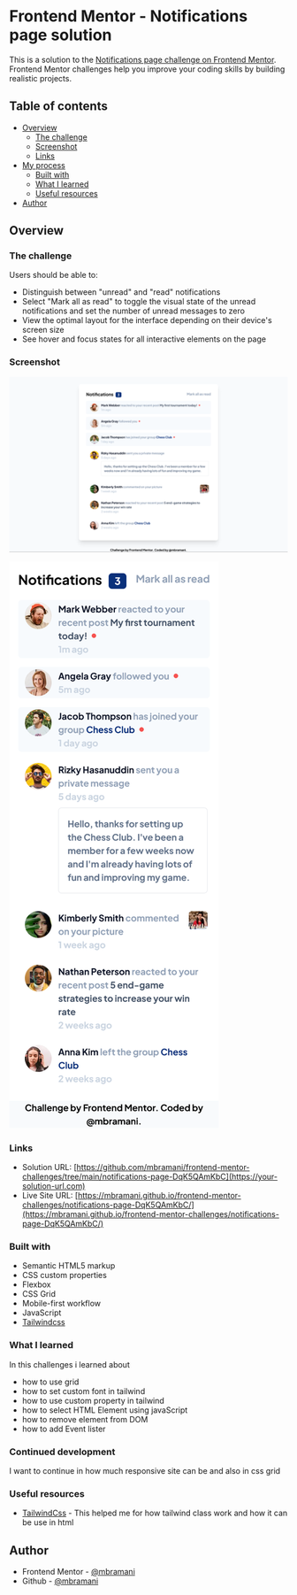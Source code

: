 # Frontend Mentor - Notifications page solution

This is a solution to the [Notifications page challenge on Frontend Mentor](https://www.frontendmentor.io/challenges/notifications-page-DqK5QAmKbC). Frontend Mentor challenges help you improve your coding skills by building realistic projects. 

## Table of contents

- [Overview](#overview)
  - [The challenge](#the-challenge)
  - [Screenshot](#screenshot)
  - [Links](#links)
- [My process](#my-process)
  - [Built with](#built-with)
  - [What I learned](#what-i-learned)
  - [Useful resources](#useful-resources)
- [Author](#author)


## Overview

### The challenge

Users should be able to:

- Distinguish between "unread" and "read" notifications
- Select "Mark all as read" to toggle the visual state of the unread notifications and set the number of unread messages to zero
- View the optimal layout for the interface depending on their device's screen size
- See hover and focus states for all interactive elements on the page

### Screenshot

![](./screenshot/desktop.png)

![](./screenshot/mobile.png)


### Links

- Solution URL: [https://github.com/mbramani/frontend-mentor-challenges/tree/main/notifications-page-DqK5QAmKbC](https://your-solution-url.com)
- Live Site URL: [https://mbramani.github.io/frontend-mentor-challenges/notifications-page-DqK5QAmKbC/](https://mbramani.github.io/frontend-mentor-challenges/notifications-page-DqK5QAmKbC/)

### Built with

- Semantic HTML5 markup
- CSS custom properties
- Flexbox
- CSS Grid
- Mobile-first workflow
- JavaScript
- [Tailwindcss](https://tailwindcss.com/)



### What I learned

In this challenges i learned about 
- how to use grid
- how to set custom font in tailwind
- how to use custom property in tailwind
- how to select HTML Element using javaScript
- how to remove element from DOM
- how to add Event lister

### Continued development

I want to continue in how much responsive site can be and also in css grid



### Useful resources

- [TailwindCss](https://tailwindcss.com/) - This helped me for how tailwind class work and how it can be use in html


## Author

- Frontend Mentor - [@mbramani](https://www.frontendmentor.io/profile/mbramani)
- Github - [@mbramani](https://github.com/mbramani)

